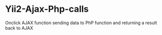 # Yii2-Ajax-Php-calls
Onclick AJAX function sending data to PhP function and returning a result back to AJAX
